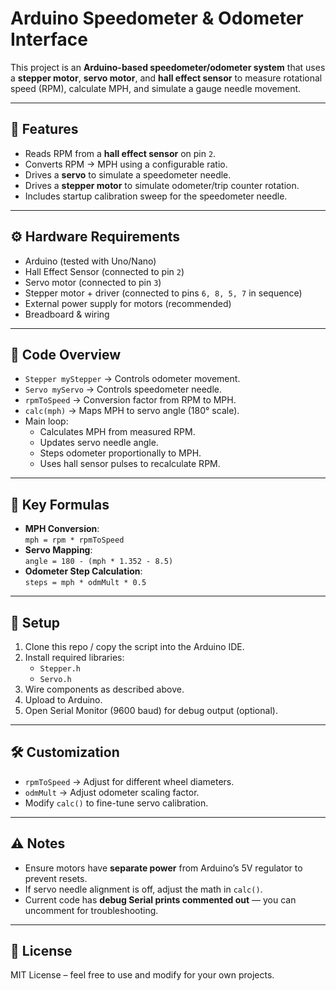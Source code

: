 # Arduino Speedometer & Odometer Interface

This project is an **Arduino-based speedometer/odometer system** that uses a **stepper motor**, **servo motor**, and **hall effect sensor** to measure rotational speed (RPM), calculate MPH, and simulate a gauge needle movement.

---

## 📌 Features
- Reads RPM from a **hall effect sensor** on pin `2`.
- Converts RPM → MPH using a configurable ratio.
- Drives a **servo** to simulate a speedometer needle.
- Drives a **stepper motor** to simulate odometer/trip counter rotation.
- Includes startup calibration sweep for the speedometer needle.

---

## ⚙️ Hardware Requirements
- Arduino (tested with Uno/Nano)
- Hall Effect Sensor (connected to pin `2`)
- Servo motor (connected to pin `3`)
- Stepper motor + driver (connected to pins `6, 8, 5, 7` in sequence)
- External power supply for motors (recommended)
- Breadboard & wiring

---

## 📜 Code Overview
- `Stepper myStepper` → Controls odometer movement.
- `Servo myServo` → Controls speedometer needle.
- `rpmToSpeed` → Conversion factor from RPM to MPH.
- `calc(mph)` → Maps MPH to servo angle (180° scale).
- Main loop:
  - Calculates MPH from measured RPM.
  - Updates servo needle angle.
  - Steps odometer proportionally to MPH.
  - Uses hall sensor pulses to recalculate RPM.

---

## 🧮 Key Formulas
- **MPH Conversion**:  
  `mph = rpm * rpmToSpeed`
- **Servo Mapping**:  
  `angle = 180 - (mph * 1.352 - 8.5)`
- **Odometer Step Calculation**:  
  `steps = mph * odmMult * 0.5`

---

## 🚀 Setup
1. Clone this repo / copy the script into the Arduino IDE.
2. Install required libraries:
   - `Stepper.h`
   - `Servo.h`
3. Wire components as described above.
4. Upload to Arduino.
5. Open Serial Monitor (9600 baud) for debug output (optional).

---

## 🛠️ Customization
- `rpmToSpeed` → Adjust for different wheel diameters.
- `odmMult` → Adjust odometer scaling factor.
- Modify `calc()` to fine-tune servo calibration.

---

## ⚠️ Notes
- Ensure motors have **separate power** from Arduino’s 5V regulator to prevent resets.
- If servo needle alignment is off, adjust the math in `calc()`.
- Current code has **debug Serial prints commented out** — you can uncomment for troubleshooting.

---

## 📄 License
MIT License – feel free to use and modify for your own projects.
